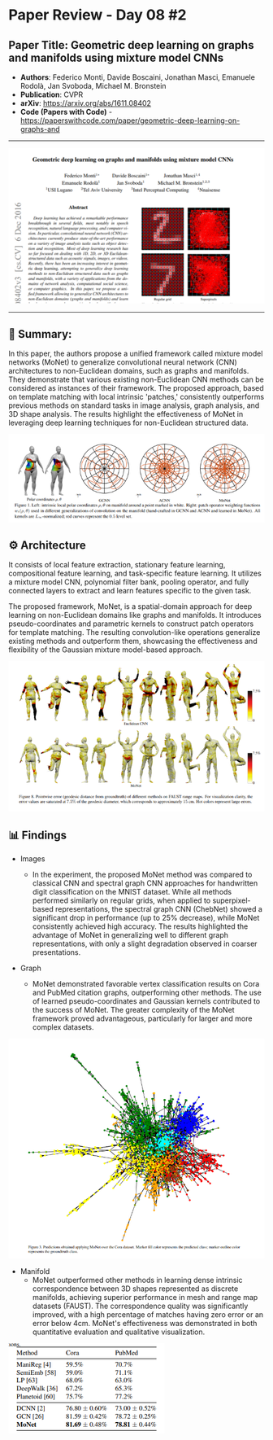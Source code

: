 # Paper Review - Day 08 #2

## **Paper Title**: Geometric deep learning on graphs and manifolds using mixture model CNNs
- **Authors**: Federico Monti, Davide Boscaini, Jonathan Masci, Emanuele Rodolà, Jan Svoboda, Michael M. Bronstein
- **Publication**: CVPR
- **arXiv**: https://arxiv.org/abs/1611.08402
- **Code (Papers with Code)** - https://paperswithcode.com/paper/geometric-deep-learning-on-graphs-and
---

![](./figs/Day08-2/1.png)

---

## 🧾 Summary: 
In this paper, the authors propose a unified framework called mixture model networks (MoNet) to generalize convolutional neural network (CNN) architectures to non-Euclidean domains, such as graphs and manifolds. They demonstrate that various existing non-Euclidean CNN methods can be considered as instances of their framework. The proposed approach, based on template matching with local intrinsic 'patches,' consistently outperforms previous methods on standard tasks in image analysis, graph analysis, and 3D shape analysis. The results highlight the effectiveness of MoNet in leveraging deep learning techniques for non-Euclidean structured data.

![](./figs/Day08-2/2.png)

## ⚙️ Architecture
It consists of local feature extraction, stationary feature learning, compositional feature learning, and task-specific feature learning. It utilizes a mixture model CNN, polynomial filter bank, pooling operator, and fully connected layers to extract and learn features specific to the given task.

The proposed framework, MoNet, is a spatial-domain approach for deep learning on non-Euclidean domains like graphs and manifolds. It introduces pseudo-coordinates and parametric kernels to construct patch operators for template matching. The resulting convolution-like operations generalize existing methods and outperform them, showcasing the effectiveness and flexibility of the Gaussian mixture model-based approach.

![](./figs/Day08-2/5.png)

## 📊 Findings 
- Images
  - In the experiment, the proposed MoNet method was compared to classical CNN and spectral graph CNN approaches for handwritten digit classification on the MNIST dataset. While all methods performed similarly on regular grids, when applied to superpixel-based representations, the spectral graph CNN (ChebNet) showed a significant drop in performance (up to 25% decrease), while MoNet consistently achieved high accuracy. The results highlighted the advantage of MoNet in generalizing well to different graph representations, with only a slight degradation observed in coarser presentations.

- Graph
  - MoNet demonstrated favorable vertex classification results on Cora and PubMed citation graphs, outperforming other methods. The use of learned pseudo-coordinates and Gaussian kernels contributed to the success of MoNet. The greater complexity of the MoNet framework proved advantageous, particularly for larger and more complex datasets.
  
![](./figs/Day08-2/3.png)


- Manifold
  - MoNet outperformed other methods in learning dense intrinsic correspondence between 3D shapes represented as discrete manifolds, achieving superior performance in mesh and range map datasets (FAUST). The correspondence quality was significantly improved, with a high percentage of matches having zero error or an error below 4cm. MoNet's effectiveness was demonstrated in both quantitative evaluation and qualitative visualization.

![](./figs/Day08-2/4.png)



